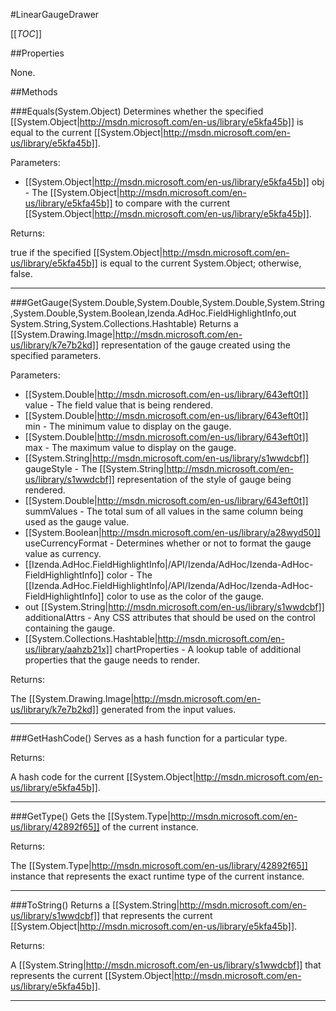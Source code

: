 #LinearGaugeDrawer

[[_TOC_]]

##Properties

None.


##Methods

###Equals(System.Object)
Determines whether the specified [[System.Object|http://msdn.microsoft.com/en-us/library/e5kfa45b]] is equal to the current [[System.Object|http://msdn.microsoft.com/en-us/library/e5kfa45b]].

Parameters: 

* [[System.Object|http://msdn.microsoft.com/en-us/library/e5kfa45b]] obj  - The [[System.Object|http://msdn.microsoft.com/en-us/library/e5kfa45b]] to compare with the current [[System.Object|http://msdn.microsoft.com/en-us/library/e5kfa45b]].





Returns:

true if the specified [[System.Object|http://msdn.microsoft.com/en-us/library/e5kfa45b]] is equal to the current System.Object; otherwise, false.


---


###GetGauge(System.Double,System.Double,System.Double,System.String,System.Double,System.Boolean,Izenda.AdHoc.FieldHighlightInfo,out System.String,System.Collections.Hashtable)
Returns a [[System.Drawing.Image|http://msdn.microsoft.com/en-us/library/k7e7b2kd]] representation of the gauge created using the specified parameters.

Parameters: 

* [[System.Double|http://msdn.microsoft.com/en-us/library/643eft0t]] value  - The field value that is being rendered.
* [[System.Double|http://msdn.microsoft.com/en-us/library/643eft0t]] min  - The minimum value to display on the gauge.
* [[System.Double|http://msdn.microsoft.com/en-us/library/643eft0t]] max  - The maximum value to display on the gauge.
* [[System.String|http://msdn.microsoft.com/en-us/library/s1wwdcbf]] gaugeStyle  - The [[System.String|http://msdn.microsoft.com/en-us/library/s1wwdcbf]] representation of the style of gauge being rendered.
* [[System.Double|http://msdn.microsoft.com/en-us/library/643eft0t]] summValues  - The total sum of all values in the same column being used as the gauge value.
* [[System.Boolean|http://msdn.microsoft.com/en-us/library/a28wyd50]] useCurrencyFormat  - Determines whether or not to format the gauge value as currency.
* [[Izenda.AdHoc.FieldHighlightInfo|/API/Izenda/AdHoc/Izenda-AdHoc-FieldHighlightInfo]] color  - The [[Izenda.AdHoc.FieldHighlightInfo|/API/Izenda/AdHoc/Izenda-AdHoc-FieldHighlightInfo]] color to use as the color of the gauge.
* out [[System.String|http://msdn.microsoft.com/en-us/library/s1wwdcbf]] additionalAttrs  - Any CSS attributes that should be used on the control containing the gauge.
* [[System.Collections.Hashtable|http://msdn.microsoft.com/en-us/library/aahzb21x]] chartProperties  - A lookup table of additional properties that the gauge needs to render.





Returns:

The [[System.Drawing.Image|http://msdn.microsoft.com/en-us/library/k7e7b2kd]] generated from the input values.


---


###GetHashCode()
 Serves as a hash function for a particular type.  





Returns:

A hash code for the current [[System.Object|http://msdn.microsoft.com/en-us/library/e5kfa45b]].


---


###GetType()
Gets the [[System.Type|http://msdn.microsoft.com/en-us/library/42892f65]] of the current instance.





Returns:

The [[System.Type|http://msdn.microsoft.com/en-us/library/42892f65]] instance that represents the exact runtime type of the current instance.


---


###ToString()
Returns a [[System.String|http://msdn.microsoft.com/en-us/library/s1wwdcbf]] that represents the current [[System.Object|http://msdn.microsoft.com/en-us/library/e5kfa45b]].





Returns:

A [[System.String|http://msdn.microsoft.com/en-us/library/s1wwdcbf]] that represents the current [[System.Object|http://msdn.microsoft.com/en-us/library/e5kfa45b]].


---


